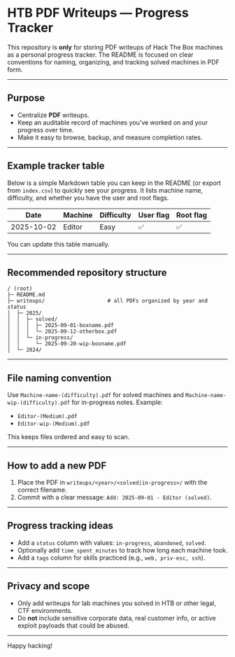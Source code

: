 # HTB PDF Writeups — Progress Tracker

This repository is **only** for storing PDF writeups of Hack The Box machines as a personal progress tracker. The README is focused on clear conventions for naming, organizing, and tracking solved machines in PDF form.

---

## Purpose

* Centralize **PDF** writeups.
* Keep an auditable record of machines you've worked on and your progress over time.
* Make it easy to browse, backup, and measure completion rates.

---

## Example tracker table

Below is a simple Markdown table you can keep in the README (or export from `index.csv`) to quickly see your progress. It lists machine name, difficulty, and whether you have the user and root flags.

| Date       | Machine  | Difficulty | User flag | Root flag |
| ---------- | -------- | ---------- | --------- | --------- |
| 2025-10-02 | Editor   | Easy       | ✅         | ✅         |

You can update this table manually.

---

## Recommended repository structure

```
/ (root)
├─ README.md
├─ writeups/                    # all PDFs organized by year and status
│  ├─ 2025/
│  │  ├─ solved/
│  │  │  ├─ 2025-09-01-boxname.pdf
│  │  │  └─ 2025-09-12-otherbox.pdf
│  │  └─ in-progress/
│  │     └─ 2025-09-20-wip-boxname.pdf
│  └─ 2024/
```

---

## File naming convention

Use `Machine-name-(difficulty).pdf` for solved machines and `Machine-name-wip-(difficulty).pdf` for in-progress notes. Example:

* `Editor-(Medium).pdf`
* `Editor-wip-(Medium).pdf`

This keeps files ordered and easy to scan.

---

## How to add a new PDF

1. Place the PDF in `writeups/<year>/<solved|in-progress>/` with the correct filename.
2. Commit with a clear message: `Add: 2025-09-01 - Editor (solved)`.

---

## Progress tracking ideas

* Add a `status` column with values: `in-progress`, `abandoned`, `solved`.
* Optionally add `time_spent_minutes` to track how long each machine took.
* Add a `tags` column for skills practiced (e.g., `web, priv-esc, ssh`).

---

## Privacy and scope

* Only add writeups for lab machines you solved in HTB or other legal, CTF environments.
* Do **not** include sensitive corporate data, real customer info, or active exploit payloads that could be abused.

---

Happy hacking!

